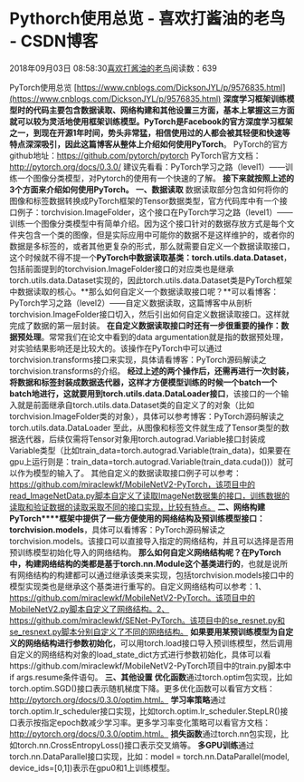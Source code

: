 
# Pythorch使用总览 - 喜欢打酱油的老鸟 - CSDN博客


2018年09月03日 08:58:30[喜欢打酱油的老鸟](https://me.csdn.net/weixin_42137700)阅读数：639


PyTorch使用总览
[https://www.cnblogs.com/DicksonJYL/p/9576835.html](https://www.cnblogs.com/DicksonJYL/p/9576835.html)
**深度学习框架训练模型时的代码主要包含数据读取、网络构建和其他设置三方面，基本上掌握这三方面就可以较为灵活地使用框架训练模型。PyTorch是Facebook的官方深度学习框架之一，到现在开源1年时间，势头非常猛，相信使用过的人都会被其轻便和快速等特点深深吸引，因此这篇博客从整体上介绍如何使用PyTorch**。
PyTorch的官方github地址：https://github.com/pytorch/pytorch
PyTorch官方文档：http://pytorch.org/docs/0.3.0/
建议先看看：PyTorch学习之路（level1）——训练一个图像分类模型，对Pytorch的使用有一个快速的了解。
**接下来就按照上述的3个方面来介绍如何使用PyTorch。**
**一、数据读取**
数据读取部分包含如何将你的图像和标签数据转换成PyTorch框架的Tensor数据类型，官方代码库中有一个接口例子：torchvision.ImageFolder，这个接口在PyTorch学习之路（level1）——训练一个图像分类模型中有简单介绍。因为这个接口针对的数据存放方式是每个文件夹包含一个类的图像，但是实际应用中可能你的数据不是这样维护的，或者你的数据是多标签的，或者其他更复杂的形式，那么就需要自定义一个数据读取接口，这个时候就不得不提一个**PyTorch中数据读取基类：torch.utils.data.Dataset**，包括前面提到的torchvision.ImageFolder接口的对应类也是继承torch.utils.data.Dataset实现的，因此torch.utils.data.Dataset类是PyTorch框架中数据读取的核心。**那么如何自定义一个数据读取接口呢？**可以看博客：PyTorch学习之路（level2）——自定义数据读取，这篇博客中从剖析torchvision.ImageFolder接口切入，然后引出如何自定义数据读取接口。这样就完成了数据的第一层封装。
**在自定义数据读取接口时还有一步很重要的操作：数据预处理**。常常我们在论文中看到的data argumentation就是指的数据预处理，对实验结果影响还是比较大的。该操作在PyTorch中可以通过torchvision.transforms接口来实现，具体请看博客：PyTorch源码解读之torchvision.transforms的介绍。
**经过上述的两个操作后，还需再进行一次封装，将数据和标签封装成数据迭代器，这样才方便模型训练的时候一个batch一个batch地进行，这就要用到torch.utils.data.DataLoader接口**，该接口的一个输入就是前面继承自torch.utils.data.Dataset类的自定义了的对象（比如torchvision.ImageFolder类的对象），具体可以参考博客：PyTorch源码解读之torch.utils.data.DataLoader
至此，从图像和标签文件就生成了Tensor类型的数据迭代器，后续仅需将Tensor对象用torch.autograd.Variable接口封装成Variable类型（比如train_data=torch.autograd.Variable(train_data)，如果要在gpu上运行则是：train_data=torch.autograd.Variable(train_data.cuda())）就可以作为模型的输入了。
其他自定义的数据读取接口例子可以参考：https://github.com/miraclewkf/MobileNetV2-PyTorch，该项目中的read_ImageNetData.py脚本自定义了读取ImageNet数据集的接口，训练数据的读取和验证数据的读取采取不同的接口实现，比较有特点。
**二、网络构建**
**PyTorch****框架中提供了一些方便使用的网络结构及预训练模型接口：torchvision.models**，具体可以看博客：PyTorch源码解读之torchvision.models。该接口可以直接导入指定的网络结构，并且可以选择是否用预训练模型初始化导入的网络结构。
**那么如何自定义网络结构呢？在PyTorch中，构建网络结构的类都是基于torch.nn.Module这个基类进行的**，也就是说所有网络结构的构建都可以通过继承该类来实现，包括torchvision.models接口中的模型实现类也是继承这个基类进行重写的。自定义网络结构可以参考：1、https://github.com/miraclewkf/MobileNetV2-PyTorch。该项目中的MobileNetV2.py脚本自定义了网络结构。2、https://github.com/miraclewkf/SENet-PyTorch。该项目中的se_resnet.py和se_resnext.py脚本分别自定义了不同的网络结构。
**如果要用某预训练模型为自定义的网络结构进行参数初始化**，可以用torch.load接口导入预训练模型，然后调用自定义的网络结构对象的load_state_dict方式进行参数初始化，具体可以看https://github.com/miraclewkf/MobileNetV2-PyTorch项目中的train.py脚本中if args.resume条件语句。
**三、其他设置**
**优化函数**通过torch.optim包实现，比如torch.optim.SGD()接口表示随机梯度下降。更多优化函数可以看官方文档：http://pytorch.org/docs/0.3.0/optim.html。
**学习率策略**通过torch.optim.lr_scheduler接口实现，比如torch.optim.lr_scheduler.StepLR()接口表示按指定epoch数减少学习率。更多学习率变化策略可以看官方文档：http://pytorch.org/docs/0.3.0/optim.html。
**损失函数**通过torch.nn包实现，比如torch.nn.CrossEntropyLoss()接口表示交叉熵等。
**多GPU训练**通过torch.nn.DataParallel接口实现，比如：model = torch.nn.DataParallel(model, device_ids=[0,1])表示在gpu0和1上训练模型。

